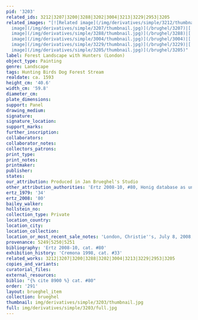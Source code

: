 ```yaml
---
pid: '3203'
related_ids: 3212|3207|3200|3288|3202|3004|3213|3229|2953|3205
related_images: "[![Related image](/img/derivatives/simple/3212/thumbnail.jpg)](/brughel/3212)|[![Related
  image](/img/derivatives/simple/3207/thumbnail.jpg)](/brughel/3207)|[![Related image](/img/derivatives/simple/3200/thumbnail.jpg)](/brughel/3200)|[![Related
  image](/img/derivatives/simple/3288/thumbnail.jpg)](/brughel/3288)|[![Related image](/img/derivatives/simple/3202/thumbnail.jpg)](/brughel/3202)|[![Related
  image](/img/derivatives/simple/3004/thumbnail.jpg)](/brughel/3004)|[![Related image](/img/derivatives/simple/3213/thumbnail.jpg)](/brughel/3213)|[![Related
  image](/img/derivatives/simple/3229/thumbnail.jpg)](/brughel/3229)|[![Related image](/img/derivatives/simple/2953/thumbnail.jpg)](/brughel/2953)|[![Related
  image](/img/derivatives/simple/3205/thumbnail.jpg)](/brughel/3205)"
label: Forest Landscape with Hunters (London)
object_type: Painting
genre: Landscape
tags: Hunting Birds Dog Forest Stream
realdate: ca. 1593
height_cm: '40.6'
width_cm: '59.8'
diameter_cm: 
plate_dimensions: 
support: Panel
drawing_medium: 
signature: 
signature_location: 
support_marks: 
further_inscription: 
collaborators: 
collaborator_notes: 
collectors_patrons: 
print_type: 
print_notes: 
printmaker: 
publisher: 
states: 
our_attribution: Produced in Jan Brueghel's Studio
other_attribution_authorities: 'Ertz 2008-10, #80, Honig database as uncertain'
ertz_1979: '34'
ertz_2008: '80'
bailey_walker: 
hollstein_no: 
collection_type: Private
location_country: 
location_city: 
location_collection: 
location_or_most_recent_sale_notes: 'London, Christie''s, July 8, 2008, inv. #39'
provenance: 5249|5250|5251
bibliography: 'Ertz 2008-10, cat. #80'
exhibition_history: 'Cremona 1998, cat. #33'
related_works: 3212|3207|3200|3288|3202|3004|3213|3229|2953|3205
copies_and_variants: 
curatorial_files: 
external_resources: 
biblio: "{% cite 8900 %} cat. #80"
order: '291'
layout: brueghel_item
collection: brueghel
thumbnail: img/derivatives/simple/3203/thumbnail.jpg
full: img/derivatives/simple/3203/full.jpg
---
```

